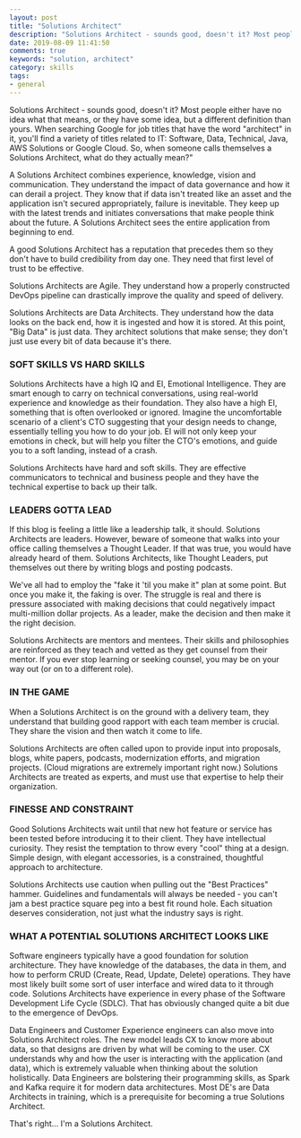 ```yaml
---
layout: post
title: "Solutions Architect"
description: "Solutions Architect - sounds good, doesn't it? Most people either have no idea what that means, or they have some idea, but a different definition than yours."
date: 2019-08-09 11:41:50
comments: true
keywords: "solution, architect"
category: skills
tags:
- general
---
```



Solutions Architect - sounds good, doesn't it? Most people either have no idea what that means, or they have some idea, but a different definition than yours. When searching Google for job titles that have the word "architect" in it, you'll find a variety of titles related to IT: Software, Data, Technical, Java, AWS Solutions or Google Cloud. So, when someone calls themselves a Solutions Architect, what do they actually mean?"


A Solutions Architect combines experience, knowledge, vision and communication. They understand the impact of data governance and how it can derail a project. They know that if data isn't treated like an asset and the application isn't secured appropriately, failure is inevitable. They keep up with the latest trends and initiates conversations that make people think about the future. A Solutions Architect sees the entire application from beginning to end.

A good Solutions Architect has a reputation that precedes them so they don't have to build credibility from day one. They need that first level of trust to be effective.

Solutions Architects are Agile. They understand how a properly constructed DevOps pipeline can drastically improve the quality and speed of delivery.

Solutions Architects are Data Architects. They understand how the data looks on the back end, how it is ingested and how it is stored. At this point, "Big Data" is just data. They architect solutions that make sense; they don't just use every bit of data because it's there.

### SOFT SKILLS VS HARD SKILLS

Solutions Architects have a high IQ and EI, Emotional Intelligence. They are smart enough to carry on technical conversations, using real-world experience and knowledge as their foundation. They also have a high EI, something that is often overlooked or ignored. Imagine the uncomfortable scenario of a client's CTO suggesting that your design needs to change, essentially telling you how to do your job. EI will not only keep your emotions in check, but will help you filter the CTO's emotions, and guide you to a soft landing, instead of a crash.

Solutions Architects have hard and soft skills. They are effective communicators to technical and business people and they have the technical expertise to back up their talk.


### LEADERS GOTTA LEAD

If this blog is feeling a little like a leadership talk, it should. Solutions Architects are leaders. However, beware of someone that walks into your office calling themselves a Thought Leader. If that was true, you would have already heard of them. Solutions Architects, like Thought Leaders, put themselves out there by writing blogs and posting podcasts.

We've all had to employ the "fake it 'til you make it" plan at some point. But once you make it, the faking is over. The struggle is real and there is pressure associated with making decisions that could negatively impact multi-million dollar projects. As a leader, make the decision and then make it the right decision.

Solutions Architects are mentors and mentees. Their skills and philosophies are reinforced as they teach and vetted as they get counsel from their mentor. If you ever stop learning or seeking counsel, you may be on your way out (or on to a different role).

### IN THE GAME

When a Solutions Architect is on the ground with a delivery team, they understand that building good rapport with each team member is crucial. They share the vision and then watch it come to life.

Solutions Architects are often called upon to provide input into proposals, blogs, white papers, podcasts, modernization efforts, and migration projects. (Cloud migrations are extremely important right now.) Solutions Architects are treated as experts, and must use that expertise to help their organization.

### FINESSE AND CONSTRAINT

Good Solutions Architects wait until that new hot feature or service has been tested before introducing it to their client. They have intellectual curiosity. They resist the temptation to throw every "cool" thing at a design. Simple design, with elegant accessories, is a constrained, thoughtful approach to architecture.

Solutions Architects use caution when pulling out the "Best Practices" hammer. Guidelines and fundamentals will always be needed - you can't jam a best practice square peg into a best fit round hole. Each situation deserves consideration, not just what the industry says is right.

### WHAT A POTENTIAL SOLUTIONS ARCHITECT LOOKS LIKE

Software engineers typically have a good foundation for solution architecture. They have knowledge of the databases, the data in them, and how to perform CRUD (Create, Read, Update, Delete) operations. They have most likely built some sort of user interface and wired data to it through code. Solutions Architects have experience in every phase of the Software Development Life Cycle (SDLC). That has obviously changed quite a bit due to the emergence of DevOps.

Data Engineers and Customer Experience engineers can also move into Solutions Architect roles. The new model leads CX to know more about data, so that designs are driven by what will be coming to the user. CX understands why and how the user is interacting with the application (and data), which is extremely valuable when thinking about the solution holistically. Data Engineers are bolstering their programming skills, as Spark and Kafka require it for modern data architectures. Most DE's are Data Architects in training, which is a prerequisite for becoming a true Solutions Architect.

That's right… I'm a Solutions Architect.

